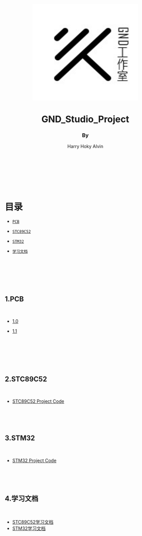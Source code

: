 <div align="center">
    <img src='./pic/GND-logo.jpg' height="300" width="330"/>
    <h1>
        GND_Studio_Project
    </h1>
    <h4>
        <h3>By</h3> Harry   Hoky   Alvin
    </h4>
</div>

<br>
<br>
<br>
<br>
<br>
<br>
<br>

# 目录
- [`PCB`](#PCB)

- [`STC89C52`](#STC89C52)

- [`STM32`](#STM32)

- [`学习文档`](#DOC)

<br>
<br>
<br>
<br>
</br>

<h2 id="PCB">1.PCB</h2>
<br>
    
- [1.0](./%E7%94%B5%E8%B7%AF%E5%9B%BE/GND_Studio%201.0/%E5%9C%B0%E7%BA%BF%E5%B7%A5%E4%BD%9C%E5%AE%A4-%E7%94%B5%E8%B7%AF%E6%9D%BF%20.pdf)

- [1.1](./%E7%94%B5%E8%B7%AF%E5%9B%BE/GND_Studio%201.1/GND_Studio.pdf)

<br>
<br>
<br>
<br>
</br>

<h2 id="STC89C52">2.STC89C52</h2>
<br>

- [STC89C52 Project Code](./STC89C52/)

<br>
<br>
<br>

<h2 id="STM32">3.STM32</h2>
<br>
    
- [STM32 Project Code](./STM32/)

<br>
<br>
<br>

<h2 id="DOC">4.学习文档</h2>
<br>

- [STC89C52学习文档](./%E5%AD%A6%E4%B9%A0%E6%96%87%E6%A1%A3/stc89c52%E5%AD%A6%E4%B9%A0%E6%96%87%E6%A1%A3)
- [STM32学习文档](./%E5%AD%A6%E4%B9%A0%E6%96%87%E6%A1%A3/stc89c52%E5%AD%A6%E4%B9%A0%E6%96%87%E6%A1%A3)
<br>
<br>
<br>
<br>
</br>

